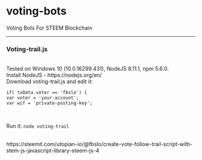 # voting-bots
Voting Bots For STEEM Blockchain

---
### Voting-trail.js 
<br>
Tested on Windows 10 (10.0.16299.431), NodeJS 8.11.1, npm 5.6.0.
<br>
Install NodeJS - https://nodejs.org/en/
<br>
Download voting-trail.js and edit it:<br>

`if( txData.voter == 'fbslo') {`<br>
`var voter = 'your-account';`<br>
`var wif = 'private-posting-key';`

<br>

Run it: `node voting-trail`

<br>
https://steemit.com/utopian-io/@fbslo/create-vote-follow-trail-script-with-stem-js-javascript-library-steem-js-4
